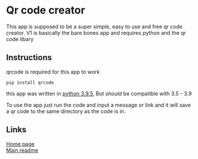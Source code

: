 # Qr code creator
This app is supposed to be a super simple, easy to use and free qr code creator. V1 is basically the bare bones app and requires python and the qr code libary

## Instructions
qrcode is required for this app to work
```
pip install qrcode
```
this app was written in [python 3.9.5](https://www.python.org/downloads/release/python-395/), But *should* be compatible with 3.5 - 3.9

To use the app just run the code and input a message or link and it will save a qr code to the same directory as the code is in.


## Links
[Home page](ath0rus/qr-creator)\
[Main readme](../README.md)
